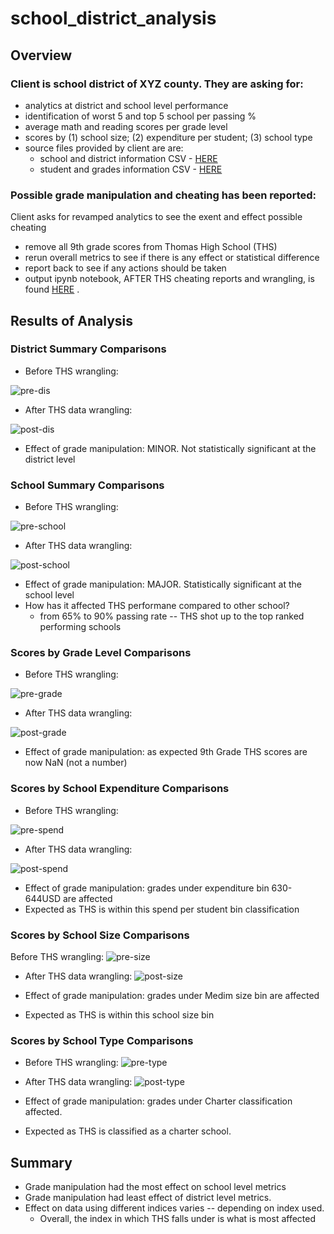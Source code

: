 # school_district_analysis

## Overview
### Client is school district of XYZ county. They are asking for:
* analytics at district and school level performance
* identification of worst 5 and top 5 school per passing %
* average math and reading scores per grade level
* scores by (1) school size; (2) expenditure per student; (3) school type
* source files provided by client are are:
    * school and district information CSV - [HERE](https://github.com/nabilram/school_district_pandas_analytics/blob/main/resources/schools_complete.csv)
    * student and grades information CSV - [HERE](https://github.com/nabilram/school_district_pandas_analytics/blob/main/resources/students_complete.csv)

### Possible grade manipulation and cheating has been reported:
Client asks for revamped analytics to see the exent and effect possible cheating
* remove all 9th grade scores from Thomas High School (THS)
* rerun overall metrics to see if there is any effect or statistical difference
* report back to see if any actions should be taken
* output ipynb notebook, AFTER THS cheating reports and wrangling, is found [HERE](https://github.com/nabilram/school_district_pandas_analytics/blob/main/PyCitySchools_Challenge.ipynb) .

## Results of Analysis
### District Summary Comparisons
* Before THS wrangling: 

![pre-dis](https://github.com/nabilram/school_district_pandas_analytics/blob/main/resources/pre_district_summary.PNG)

* After THS data wrangling:

![post-dis](https://github.com/nabilram/school_district_pandas_analytics/blob/main/resources/post_district_summary.PNG)

* Effect of grade manipulation: MINOR. Not statistically significant at the district level

### School Summary Comparisons
* Before THS wrangling:

![pre-school](https://github.com/nabilram/school_district_pandas_analytics/blob/main/resources/pre_school_summary.PNG)

* After THS data wrangling:

![post-school](https://github.com/nabilram/school_district_pandas_analytics/blob/main/resources/post_school_summary.PNG)

* Effect of grade manipulation: MAJOR. Statistically significant at the school level
* How has it affected THS performane compared to other school?
    * from 65% to 90% passing rate -- THS shot up to the top ranked performing schools
    
### Scores by Grade Level Comparisons
* Before THS wrangling:

![pre-grade](https://github.com/nabilram/school_district_pandas_analytics/blob/main/resources/pre_per_grade.PNG)

* After THS data wrangling:

![post-grade](https://github.com/nabilram/school_district_pandas_analytics/blob/main/resources/post_per_grade.PNG)

* Effect of grade manipulation: as expected 9th Grade THS scores are now NaN (not a number)

### Scores by School Expenditure Comparisons
* Before THS wrangling:

![pre-spend](https://github.com/nabilram/school_district_pandas_analytics/blob/main/resources/pre_spend.PNG)

* After THS data wrangling:

![post-spend](https://github.com/nabilram/school_district_pandas_analytics/blob/main/resources/post_spend.PNG)

* Effect of grade manipulation: grades under expenditure bin 630-644USD are affected
* Expected as THS is within this spend per student bin classification

### Scores by School Size Comparisons
Before THS wrangling:
![pre-size](https://github.com/nabilram/school_district_pandas_analytics/blob/main/resources/pre_size.PNG)

* After THS data wrangling:
![post-size](https://github.com/nabilram/school_district_pandas_analytics/blob/main/resources/post_size.PNG)

* Effect of grade manipulation: grades under Medim size bin are affected
* Expected as THS is within this school size bin

### Scores by School Type Comparisons
* Before THS wrangling:
![pre-type](https://github.com/nabilram/school_district_pandas_analytics/blob/main/resources/pre_type.PNG)

* After THS data wrangling:
![post-type](https://github.com/nabilram/school_district_pandas_analytics/blob/main/resources/post_type.PNG)

* Effect of grade manipulation: grades under Charter classification affected.
* Expected as THS is classified as a charter school. 

## Summary
* Grade manipulation had the most effect on school level metrics
* Grade manipulation had least effect of district level metrics. 
* Effect on data using different indices varies -- depending on index used. 
    * Overall, the index in which THS falls under is what is most affected








